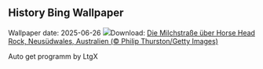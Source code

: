 ## History Bing Wallpaper
Wallpaper date: 2025-06-26
![](https://www.bing.com/th?id=OHR.HorseheadRock_DE-DE6717487152_UHD.jpg&w=1000)Download: [Die Milchstraße über Horse Head Rock, Neusüdwales, Australien (© Philip Thurston/Getty Images)](https://www.bing.com/th?id=OHR.HorseheadRock_DE-DE6717487152_UHD.jpg)

Auto get programm by LtgX
